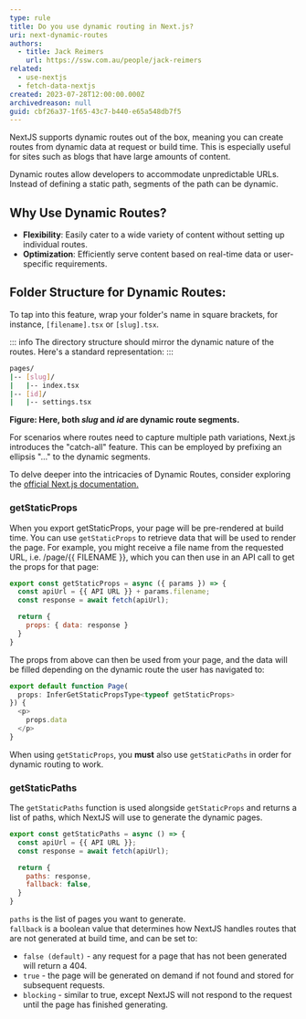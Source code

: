 ```yaml
---
type: rule
title: Do you use dynamic routing in Next.js?
uri: next-dynamic-routes
authors:
  - title: Jack Reimers
    url: https://ssw.com.au/people/jack-reimers
related:
  - use-nextjs
  - fetch-data-nextjs
created: 2023-07-28T12:00:00.000Z
archivedreason: null
guid: cbf26a37-1f65-43c7-b440-e65a548db7f5
---
```


NextJS supports dynamic routes out of the box, meaning you can create routes from dynamic data at request or build time. This is especially useful for sites such as blogs that have large amounts of content.

<!--endintro-->

Dynamic routes allow developers to accommodate unpredictable URLs. Instead of defining a static path, segments of the path can be dynamic.

## Why Use Dynamic Routes?

- **Flexibility**: Easily cater to a wide variety of content without setting up individual routes.
- **Optimization**: Efficiently serve content based on real-time data or user-specific requirements.

## Folder Structure for Dynamic Routes:

To tap into this feature, wrap your folder's name in square brackets, for instance, `[filename].tsx` or `[slug].tsx`.

::: info
The directory structure should mirror the dynamic nature of the routes. Here's a standard representation:
:::

```bash
pages/
|-- [slug]/
|   |-- index.tsx
|-- [id]/
|   |-- settings.tsx
```
**Figure: Here, both _slug_ and _id_ are dynamic route segments.**

For scenarios where routes need to capture multiple path variations, Next.js introduces the "catch-all" feature. This can be employed by prefixing an ellipsis "..." to the dynamic segments.

To delve deeper into the intricacies of Dynamic Routes, consider exploring the [official Next.js documentation.](https://nextjs.org/docs/pages/building-your-application/routing/dynamic-routes)


### getStaticProps

When you export getStaticProps, your page will be pre-rendered at build time. You can use `getStaticProps` to retrieve data that will be used to render the page.
For example, you might receive a file name from the requested URL, i.e. /page/{{ FILENAME }}, which you can then use in an API call to get the props for that page:

```js
export const getStaticProps = async ({ params }) => {
  const apiUrl = {{ API URL }} + params.filename;
  const response = await fetch(apiUrl);

  return {
    props: { data: response }
  }
}
```

The props from above can then be used from your page, and the data will be filled depending on the dynamic route the user has navigated to:

```js
export default function Page(
  props: InferGetStaticPropsType<typeof getStaticProps>
}) {
  <p>
    props.data
  </p>
}
```

When using `getStaticProps`, you **must** also use `getStaticPaths` in order for dynamic routing to work.

### getStaticPaths

The `getStaticPaths` function is used alongside `getStaticProps` and returns a list of paths, which NextJS will use to generate the dynamic pages.

```js
export const getStaticPaths = async () => {
  const apiUrl = {{ API URL }};
  const response = await fetch(apiUrl);

  return {
    paths: response,
    fallback: false,
  }
}
```

`paths` is the list of pages you want to generate.  
`fallback` is a boolean value that determines how NextJS handles routes that are not generated at build time, and can be set to:

- `false (default)` - any request for a page that has not been generated will return a 404.
- `true` - the page will be generated on demand if not found and stored for subsequent requests.
- `blocking` - similar to true, except NextJS will not respond to the request until the page has finished generating.
